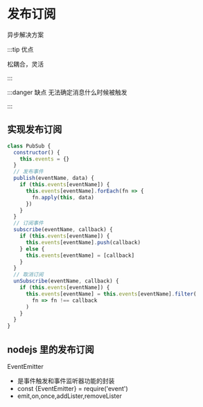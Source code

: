 # 发布订阅

异步解决方案

:::tip 优点

松耦合，灵活

:::

:::danger 缺点
无法确定消息什么时候被触发

:::

## 实现发布订阅

```js
class PubSub {
  constructor() {
    this.events = {}
  }
  // 发布事件
  publish(eventName, data) {
    if (this.events[eventName]) {
      this.events[eventName].forEach(fn => {
        fn.apply(this, data)
      })
    }
  }
  // 订阅事件
  subscribe(eventName, callback) {
    if (this.events[eventName]) {
      this.events[eventName].push(callback)
    } else {
      this.events[eventName] = [callback]
    }
  }
  // 取消订阅
  unSubscribe(eventName, callback) {
    if (this.events[eventName]) {
      this.events[eventName] = this.events[eventName].filter(
        fn => fn !== callback
      )
    }
  }
}
```

## nodejs 里的发布订阅

EventEmitter

- 是事件触发和事件监听器功能的封装
- const {EventEmitter} = require('event')
- emit,on,once,addLister,removeLister

